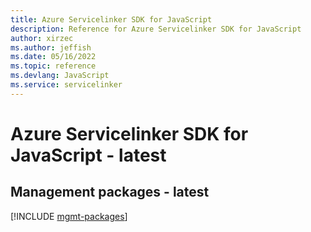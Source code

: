```yaml
---
title: Azure Servicelinker SDK for JavaScript
description: Reference for Azure Servicelinker SDK for JavaScript
author: xirzec
ms.author: jeffish
ms.date: 05/16/2022
ms.topic: reference
ms.devlang: JavaScript
ms.service: servicelinker
---
```

# Azure Servicelinker SDK for JavaScript - latest
## Management packages - latest
[!INCLUDE [mgmt-packages](servicelinker-mgmt-index.md)]
